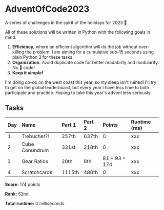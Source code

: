 # AdventOfCode2023
A series of challenges in the spirit of the holidays for 2023 🎄

All of these solutions will be written in Python with the following goals in mind:
1. __Efficiency,__ where an efficient algorithm will do the job without over-killing the problem. I am aiming for a cumulative sub-15 seconds using plain Python 3 for these tasks.
2. __Organization.__ Avoid duplicate code for better readability and modularity. No 🍝 code!
3. __Keep it simple!__

I'm doing co-op on the west coast this year, so my sleep isn't ruined! I'll try to get on the global leaderboard, but every year I have less time to both participate and practice. Hoping to take this year's advent less seriously. 

## Tasks

| Day | Name                               | Part 1 | Part 2 | Points        | Runtime (ms) |
| --- | :--------------------------------- |:------ |:------ | :------------ | :----------- |
| 1   | Trebuchet?!                        | 257th  | 637th  | 0             | xxx          |
| 2   | Cube Conundrum                     | 331st  | 218th  | 0             | xxx          |
| 3   | Gear Ratios                        | 20th   | 8th    | 81 + 93 = 174 | xxx          |
| 4   | Scratchcards                       | 1115th | 480th  | 0             | xxx          |

__Score:__ 174 points

__Rank:__ 62nd

__Total runtime:__ 0 milliseconds
